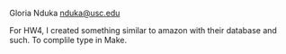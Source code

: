 Gloria Nduka
nduka@usc.edu

For HW4, I created something similar to amazon with their database and such.
To complile type in Make.
